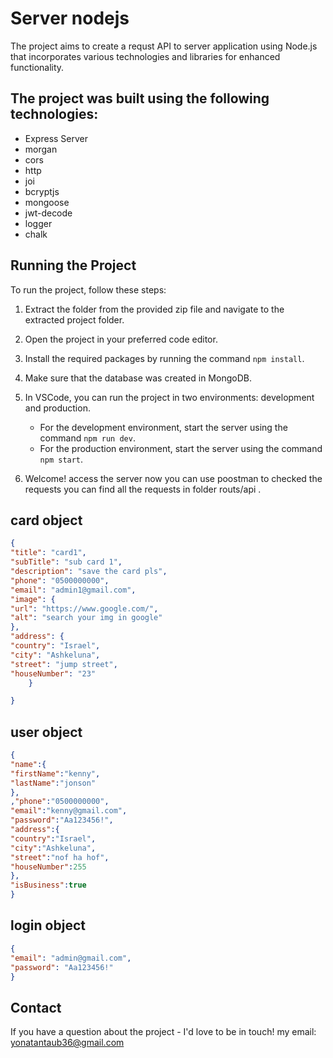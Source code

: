 # Server nodejs

The project aims to create a requst API to server application using Node.js that incorporates various technologies and libraries for enhanced functionality.

## The project was built using the following technologies:

- Express Server
- morgan
- cors
- http
- joi
- bcryptjs
- mongoose
- jwt-decode
- logger
- chalk

## Running the Project

To run the project, follow these steps:

1. Extract the folder from the provided zip file and navigate to the extracted project folder.
2. Open the project in your preferred code editor.
3. Install the required packages by running the command `npm install`.
4. Make sure that the database was created in MongoDB.
5. In VSCode, you can run the project in two environments: development and production.
   - For the development environment, start the server using the command `npm run dev`.
   - For the production environment, start the server using the command `npm start`.

6. Welcome! access the server now you can use poostman to checked the requests you can find all the requests in folder routs/api .

## card object
```json
{
"title": "card1",
"subTitle": "sub card 1",
"description": "save the card pls",
"phone": "0500000000",
"email": "admin1@gmail.com",
"image": {
"url": "https://www.google.com/",
"alt": "search your img in google"
},
"address": {
"country": "Israel",
"city": "Ashkeluna",
"street": "jump street",
"houseNumber": "23"
    }

}
```
## user object
```json
{
"name":{
"firstName":"kenny",
"lastName":"jonson"
},
,"phone":"0500000000",
"email":"kenny@gmail.com",
"password":"Aa123456!",
"address":{
"country":"Israel",
"city":"Ashkeluna",
"street":"nof ha hof",
"houseNumber":255
},
"isBusiness":true
}
```


## login object
```json
{
"email": "admin@gmail.com",
"password": "Aa123456!"
}
```


## Contact

If you have a question about the project - I'd love to be in touch! my email: yonatantaub36@gmail.com

